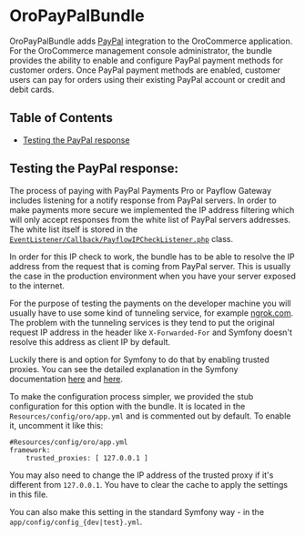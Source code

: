 # OroPayPalBundle

OroPayPalBundle adds [PayPal](https://www.paypal.com/) integration to the OroCommerce application. For the OroCommerce management console administrator, the bundle provides the ability to enable and configure PayPal payment methods for customer orders. Once PayPal payment methods are enabled, customer users can pay for orders using their existing PayPal account or credit and debit cards.

## Table of Contents

 - [Testing the PayPal response](#testing-the-paypal-response)

## Testing the PayPal response:


The process of paying with PayPal Payments Pro or Payflow Gateway includes listening for a notify response from PayPal servers. In order to make payments more secure we implemented the IP address filtering which will only accept responses from the white list of PayPal servers addresses. The white list itself is stored in the [`EventListener/Callback/PayflowIPCheckListener.php`](EventListener/Callback/PayflowIPCheckListener.php) class.

In order for this IP check to work, the bundle has to be able to resolve the IP address from the request that is coming from PayPal server. This is usually the case in the production environment when you have your server exposed to the internet.

For the purpose of testing the payments on the developer machine you will usually have to use some kind of tunneling service, for example [ngrok.com](https://ngrok.com). The problem with the tunneling services is they tend to put the original request IP address in the header like `X-Forwarded-For` and Symfony doesn't resolve this address as client IP by default.

Luckily there is and option for Symfony to do that by enabling trusted proxies. You can see the detailed explanation in the Symfony documentation [here](http://symfony.com/doc/current/components/http_foundation/trusting_proxies.html) and [here](http://symfony.com/doc/current/cookbook/request/load_balancer_reverse_proxy.html).

To make the configuration process simpler, we provided the stub configuration for this option with the bundle. It is located in the `Resources/config/oro/app.yml` and is commented out by default. To enable it, uncomment it like this:

```
#Resources/config/oro/app.yml
framework:
    trusted_proxies: [ 127.0.0.1 ]
```

You may also need to change the IP address of the trusted proxy if it's different from `127.0.0.1`. You have to clear the cache to apply the settings in this file.

You can also make this setting in the standard Symfony way - in the `app/config/config_{dev|test}.yml`.
